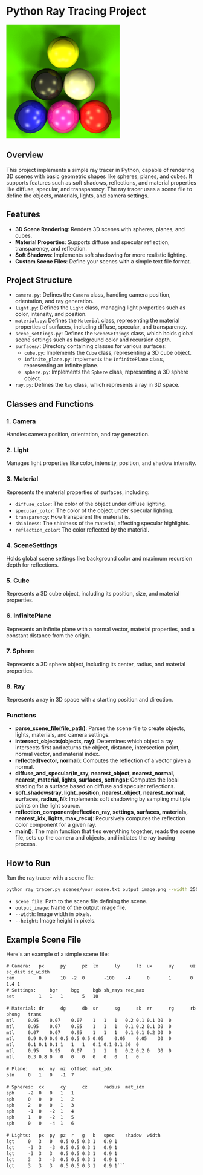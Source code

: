 # Python Ray Tracing Project

<img src="output/pool.png" alt="Pool" width="300"/>

## Overview

This project implements a simple ray tracer in Python, capable of rendering 3D scenes with basic geometric shapes like spheres, planes, and cubes. It supports features such as soft shadows, reflections, and material properties like diffuse, specular, and transparency. The ray tracer uses a scene file to define the objects, materials, lights, and camera settings.

## Features

- **3D Scene Rendering**: Renders 3D scenes with spheres, planes, and cubes.
- **Material Properties**: Supports diffuse and specular reflection, transparency, and reflection.
- **Soft Shadows**: Implements soft shadowing for more realistic lighting.
- **Custom Scene Files**: Define your scenes with a simple text file format.

## Project Structure

- `camera.py`: Defines the `Camera` class, handling camera position, orientation, and ray generation.
- `light.py`: Defines the `Light` class, managing light properties such as color, intensity, and position.
- `material.py`: Defines the `Material` class, representing the material properties of surfaces, including diffuse, specular, and transparency.
- `scene_settings.py`: Defines the `SceneSettings` class, which holds global scene settings such as background color and recursion depth.
- `surfaces/`: Directory containing classes for various surfaces:
  - `cube.py`: Implements the `Cube` class, representing a 3D cube object.
  - `infinite_plane.py`: Implements the `InfinitePlane` class, representing an infinite plane.
  - `sphere.py`: Implements the `Sphere` class, representing a 3D sphere object.
- `ray.py`: Defines the `Ray` class, which represents a ray in 3D space.

## Classes and Functions

### 1. **Camera**

Handles camera position, orientation, and ray generation.

### 2. **Light**

Manages light properties like color, intensity, position, and shadow intensity.

### 3. **Material**

Represents the material properties of surfaces, including:
- `diffuse_color`: The color of the object under diffuse lighting.
- `specular_color`: The color of the object under specular lighting.
- `transparency`: How transparent the material is.
- `shininess`: The shininess of the material, affecting specular highlights.
- `reflection_color`: The color reflected by the material.

### 4. **SceneSettings**

Holds global scene settings like background color and maximum recursion depth for reflections.

### 5. **Cube**

Represents a 3D cube object, including its position, size, and material properties.

### 6. **InfinitePlane**

Represents an infinite plane with a normal vector, material properties, and a constant distance from the origin.

### 7. **Sphere**

Represents a 3D sphere object, including its center, radius, and material properties.

### 8. **Ray**

Represents a ray in 3D space with a starting position and direction.

### Functions

- **parse_scene_file(file_path)**: Parses the scene file to create objects, lights, materials, and camera settings.
- **intersect_objects(objects, ray)**: Determines which object a ray intersects first and returns the object, distance, intersection point, normal vector, and material index.
- **reflected(vector, normal)**: Computes the reflection of a vector given a normal.
- **diffuse_and_specular(in_ray, nearest_object, nearest_normal, nearest_material, lights, surfaces, settings)**: Computes the local shading for a surface based on diffuse and specular reflections.
- **soft_shadows(ray, light_position, nearest_object, nearest_normal, surfaces, radius, N)**: Implements soft shadowing by sampling multiple points on the light source.
- **reflection_component(reflection_ray, settings, surfaces, materials, nearest_idx, lights, max_recu)**: Recursively computes the reflection color component for a given ray.
- **main()**: The main function that ties everything together, reads the scene file, sets up the camera and objects, and initiates the ray tracing process.

## How to Run

 Run the ray tracer with a scene file:
   ```bash
   python ray_tracer.py scenes/your_scene.txt output_image.png --width 250 --height 250
   ```

   - `scene_file`: Path to the scene file defining the scene.
   - `output_image`: Name of the output image file.
   - `--width`: Image width in pixels.
   - `--height`: Image height in pixels.

## Example Scene File

Here's an example of a simple scene file:

```
# Camera: 	px   	py   	pz 	lx  	ly  	lz 	ux  	uy  	uz 	sc_dist	sc_width
cam 	  	0   	10	-2 	0   	-100   	-4  	0   	1   	0  	1.4	1	
# Settings: 	bgr  	bgg  	bgb	sh_rays	rec_max 
set 		1  	1  	1   	5 	10

# Material:	dr    	dg    	db	sr   	sg   	sb 	rr   	rg  	rb	phong 	trans
mtl		0.95	0.07	0.07	1	1	1	0.2	0.1	0.1	30	0
mtl		0.95	0.07	0.95	1	1	1	0.1	0.2	0.1	30	0
mtl		0.07	0.07	0.95	1	1	1	0.1	0.1	0.2	30	0
mtl		0.9	0.9	0.9	0.5	0.5	0.5	0.05	0.05	0.05	30	0
mtl		0.1	0.1	0.1	1	1	1	0.1	0.1	0.1	30	0
mtl		0.95	0.95	0.07	1	1	1	0.2	0.2	0	30	0
mtl		0.3	0.8	0	0	0	0	0	0	0	1	0

# Plane:	nx	ny	nz	offset	mat_idx
pln		0	1	0	-1	7

# Spheres:	cx   	cy   	cz  	radius 	mat_idx
sph		-2	0	0	1	1
sph		0	0	0	1	2
sph		2	0	0	1	3
sph		-1	0	-2	1	4
sph		1	0	-2	1	5
sph		0	0	-4	1	6

# Lights:	px	py	pz	r	g	b	spec	shadow	width
lgt		0	3	0	0.5	0.5	0.3	1	0.9	1
lgt		-3	3	-3	0.5	0.5	0.3	1	0.9	1
lgt		-3	3	3	0.5	0.5	0.3	1	0.9	1
lgt		3	3	-3	0.5	0.5	0.3	1	0.9	1
lgt		3	3	3	0.5	0.5	0.3	1	0.9	1```

```
